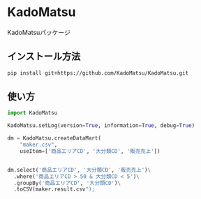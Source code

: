# KadoMatsu

KadoMatsuパッケージ

## インストール方法
```bash
pip install git+https://github.com/KadoMatsu/KadoMatsu.git
```

## 使い方
```python
import KadoMatsu

KadoMatsu.setLog(version=True, information=True, debug=True)

dm = KadoMatsu.createDataMart(
	"maker.csv",
	useItem=['商品エリアCD', '大分類CD', '販売売上'])


dm.select('商品エリアCD', '大分類CD', '販売売上')\
  .where('商品エリアCD > 50 & 大分類CD < 5')\
  .groupBy('商品エリアCD', '大分類CD')\
  .toCSV(maker.result.csv");

```
